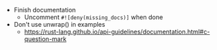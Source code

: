 * Finish documentation
  * Uncomment `#![deny(missing_docs)]` when done
* Don't use unwrap() in examples
  * https://rust-lang.github.io/api-guidelines/documentation.html#c-question-mark
